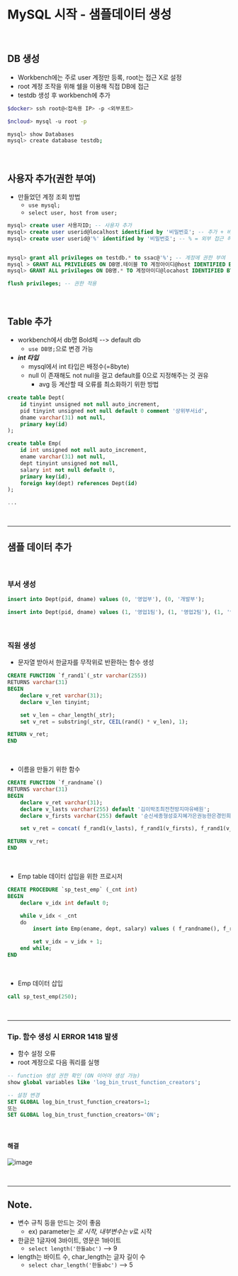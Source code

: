 # MySQL 시작 - 샘플데이터 생성

<br>

## DB 생성

- Workbench에는 주로 user 계정만 등록, root는 접근 X로 설정
- root 계정 조작을 위해 쉘을 이용해 직접 DB에 접근
- testdb 생성 후 workbench에 추가

```sh
$docker> ssh root@<접속용 IP> -p <외부포트>

$ncloud> mysql -u root -p

mysql> show Databases
mysql> create database testdb;
```

<br>

## 사용자 추가(권한 부여)

- 만들었던 계정 조회 방법
  - `use mysql;`
  - `select user, host from user;`

```sql
mysql> create user 사용자ID; -- 사용자 추가
mysql> create user userid@localhost identified by '비밀번호'; -- 추가 + 비밀번호 설정
mysql> create user userid@'%' identified by '비밀번호'; -- % = 외부 접근 허용


mysql> grant all privileges on testdb.* to ssac@'%'; -- 계정에 권한 부여
mysql > GRANT ALL PRIVILEGES ON DB명.테이블 TO 계정아이디@host IDENTIFIED BY '비밀번호';
mysql> GRANT ALL privileges ON DB명.* TO 계정아이디@locahost IDENTIFIED BY '비밀번호'; -- 'identified by '비밀번호' 부분을 추가 시 비밀번호가 변경

flush privileges; -- 권한 적용
```

<br>

## Table 추가

- workbench에서 db명 Bold체 --> default db
  - `use DB명;`으로 변경 가능
- **_int 타입_**
  - mysql에서 int 타입은 배정수(=8byte)
  - null 이 존재해도 not null을 걸고 default를 0으로 지정해주는 것 권유
    - avg 등 계산할 때 오류를 최소화하기 위한 방법

```sql
create table Dept(
	id tinyint unsigned not null auto_increment,
    pid tinyint unsigned not null default 0 comment '상위부서id',
    dname varchar(31) not null,
    primary key(id)
);

create table Emp(
	id int unsigned not null auto_increment,
    ename varchar(31) not null,
    dept tinyint unsigned not null,
    salary int not null default 0,
    primary key(id),
    foreign key(dept) references Dept(id)
);

...
```

<br>

---

## 샘플 데이터 추가

<br>

### 부서 생성

```sql
insert into Dept(pid, dname) values (0, '영업부'), (0, '개발부');

insert into Dept(pid, dname) values (1, '영업1팀'), (1, '영업2팀'), (1, '영업3팀'), (2, '서버팀'), (2, '클라이언트팀');
```

<br>

### 직원 생성

- 문자열 받아서 한글자를 무작위로 반환하는 함수 생성

```sql
CREATE FUNCTION `f_rand1`(_str varchar(255))
RETURNS varchar(31)
BEGIN
    declare v_ret varchar(31);
    declare v_len tinyint;

    set v_len = char_length(_str);
    set v_ret = substring(_str, CEIL(rand() * v_len), 1);

RETURN v_ret;
END
```

<br>

- 이름을 만들기 위한 함수

```sql
CREATE FUNCTION `f_randname`()
RETURNS varchar(31)
BEGIN
	declare v_ret varchar(31);
    declare v_lasts varchar(255) default '김이박조최전천방지마유배원';
    declare v_firsts varchar(255) default '순신세종형성호지혜가은권능한은경민희가나다라마태';

    set v_ret = concat( f_rand1(v_lasts), f_rand1(v_firsts), f_rand1(v_firsts) );

RETURN v_ret;
END
```

<br>

- Emp table 데이터 삽입을 위한 프로시저

```sql
CREATE PROCEDURE `sp_test_emp` (_cnt int)
BEGIN
	declare v_idx int default 0;

    while v_idx < _cnt
    do
		insert into Emp(ename, dept, salary) values ( f_randname(), f_rand1('34567'), f_rand1('123456789') * 100 );

        set v_idx = v_idx + 1;
	end while;
END
```

<br>

- Emp 데이터 삽입

```sql
call sp_test_emp(250);
```

<br>

---

### Tip. 함수 생성 시 ERROR 1418 발생

- 함수 설정 오류
- root 계정으로 다음 쿼리를 실행

```sql
-- function 생성 권한 확인 (ON 이어야 생성 가능)
show global variables like 'log_bin_trust_function_creators';

-- 설정 변경
SET GLOBAL log_bin_trust_function_creators=1;
또는
SET GLOBAL log_bin_trust_function_creators='ON';
```

<br>

#### 해결

![image](https://user-images.githubusercontent.com/60606025/131535906-cefdfa1e-4bc8-428e-918d-411292ed2740.png)

<br>

---

## Note.

- 변수 규칙 등을 만드는 것이 좋음
  - ex) parameter는 *로 시작, 내부변수는 v*로 시작
- 한글은 1글자에 3바이트, 영문은 1바이트
  - `select length('한들abc')` --> 9
- length는 바이트 수, char_length는 글자 길이 수
  - `select char_length('한들abc')` --> 5
